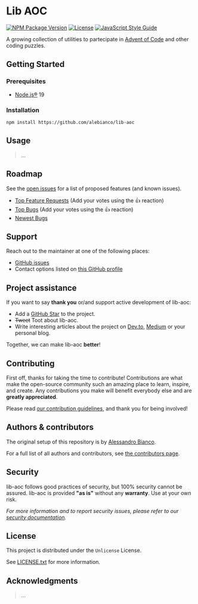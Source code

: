 # Lib AOC

[![NPM Package Version](https://img.shields.io/github/package-json/v/alebianco/lib-aoc?logo=npm)](package.json)
[![License](https://img.shields.io/github/license/alebianco/lib-aoc)](LICENSE.txt)
[![JavaScript Style Guide](https://img.shields.io/badge/code_style-standard-brightgreen.svg)](https://standardjs.com)

A growing collection of utilities to partecipate in [Advent of Code](https://adventofcode.com/) and other coding puzzles.

## Getting Started

### Prerequisites

- [Node.js®](https://nodejs.org/en/) 19

### Installation

```shell
npm install https://github.com/alebianco/lib-aoc
```

## Usage

> ...

## Roadmap

See the [open issues](https://github.com/alebianco/lib-aoc/issues) for a list of proposed features (and known issues).

- [Top Feature Requests](https://github.com/alebianco/lib-aoc/issues?q=label%3Aenhancement+is%3Aopen+sort%3Areactions-%2B1-desc) (Add your
  votes using the 👍 reaction)
- [Top Bugs](https://github.com/alebianco/lib-aoc/issues?q=is%3Aissue+is%3Aopen+label%3Abug+sort%3Areactions-%2B1-desc) (Add your votes
  using the 👍 reaction)
- [Newest Bugs](https://github.com/alebianco/lib-aoc/issues?q=is%3Aopen+is%3Aissue+label%3Abug)

## Support

Reach out to the maintainer at one of the following places:

- [GitHub issues](https://github.com/alebianco/lib-aoc/issues/new?assignees=&labels=question&template=04_SUPPORT_QUESTION.md&title=support%3A+)
- Contact options listed on [this GitHub profile](https://github.com/alebianco)

## Project assistance

If you want to say **thank you** or/and support active development of lib-aoc:

- Add a [GitHub Star](https://github.com/alebianco/lib-aoc) to the project.
- ~~Tweet~~ Toot about lib-aoc.
- Write interesting articles about the project on [Dev.to](https://dev.to/), [Medium](https://medium.com/) or your personal blog.

Together, we can make lib-aoc **better**!

## Contributing

First off, thanks for taking the time to contribute! Contributions are what make the open-source community such an amazing place to learn,
inspire, and create. Any contributions you make will benefit everybody else and are **greatly appreciated**.

Please read [our contribution guidelines](docs/CONTRIBUTING.md), and thank you for being involved!

## Authors & contributors

The original setup of this repository is by [Alessandro Bianco](https://github.com/alebianco).

For a full list of all authors and contributors,
see [the contributors page](https://github.com/alebianco/lib-aoc/contributors).

## Security

lib-aoc follows good practices of security, but 100% security cannot be assured. lib-aoc is provided **"as is"** without any **warranty**.
Use at your own risk.

_For more information and to report security issues, please refer to our [security documentation](docs/SECURITY.md)._

## License

This project is distributed under the `Unlicense` License.

See [LICENSE.txt](LICENSE.txt) for more information.

## Acknowledgments

> ...
